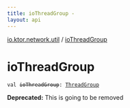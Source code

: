 ```yaml
---
title: ioThreadGroup - 
layout: api
---
```


<div class='api-docs-breadcrumbs'><a href="index.html">io.ktor.network.util</a> / <a href="./io-thread-group.html">ioThreadGroup</a></div>

# ioThreadGroup

<div class="signature"><code><span class="keyword">val </span><s><span class="identifier">ioThreadGroup</span></s><span class="symbol">: </span><a href="http://docs.oracle.com/javase/6/docs/api/java/lang/ThreadGroup.html"><span class="identifier">ThreadGroup</span></a></code></div>

**Deprecated:** This is going to be removed

